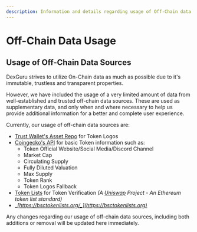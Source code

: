 ```yaml
---
description: Information and details regarding usage of Off-Chain data sources
---
```


# Off-Chain Data Usage

## Usage of Off-Chain Data Sources

DexGuru strives to utilize On-Chain data as much as possible due to it's immutable, trustless and transparent properties.

However, we have included the usage of a very limited amount of data from well-established and trusted off-chain data sources. These are used as supplementary data, and only when and where necessary to help us provide additional information for a better and complete user experience.

Currently, our usage of off-chain data sources are: &#x20;

* [Trust Wallet's Asset Repo](https://github.com/trustwallet/assets) for Token Logos&#x20;
* [Coingecko's API](https://www.coingecko.com/en/api/documentation) for basic Token information such as:&#x20;
  * Token Official Website/Social Media/Discord Channel
  * Market Cap
  * Circulating Supply
  * Fully Diluted Valuation
  * Max Supply&#x20;
  * Token Rank&#x20;
  * Token Logos Fallback
* [Token Lists](https://tokenlists.org) for Token Verification _(A_ [_Uniswap_](https://uniswap.org) _Project - An Ethereum token list standard)_
* __[_https://bsctokenlists.org/_](https://bsctokenlists.org)__

Any changes regarding our usage of off-chain data sources, including both additions or removal will be updated here immediately.
